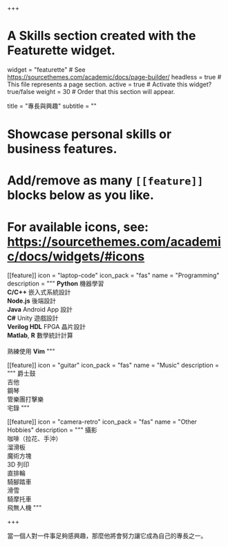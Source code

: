 +++
# A Skills section created with the Featurette widget.
widget = "featurette"  # See https://sourcethemes.com/academic/docs/page-builder/
headless = true  # This file represents a page section.
active = true  # Activate this widget? true/false
weight = 30  # Order that this section will appear.

title = "專長與興趣"
subtitle = ""

# Showcase personal skills or business features.
# 
# Add/remove as many `[[feature]]` blocks below as you like.
# 
# For available icons, see: https://sourcethemes.com/academic/docs/widgets/#icons

[[feature]]
  icon = "laptop-code"
  icon_pack = "fas"
  name = "Programming"
  description = """
  **Python** 機器學習 <br>
  **C/C++** 嵌入式系統設計 <br>
  **Node.js** 後端設計 <br>
  **Java** Android App 設計 <br>
  **C#** Unity 遊戲設計 <br>
  **Verilog HDL** FPGA 晶片設計 <br>
  **Matlab**, **R** 數學統計計算 <br><br>
  熟練使用 **Vim**
  """
  
[[feature]]
  icon = "guitar"
  icon_pack = "fas"
  name = "Music"
  description = """
  爵士鼓 <br>
  吉他 <br>
  鋼琴 <br>
  管樂團打擊樂 <br>
  宅錄
  """

[[feature]]
  icon = "camera-retro"
  icon_pack = "fas"
  name = "Other Hobbies"
  description = """
  攝影 <br>
  咖啡（拉花、手沖） <br>
  溜滑板 <br>
  魔術方塊 <br>
  3D 列印 <br>
  直排輪 <br>
  騎腳踏車 <br>
  滑雪 <br>
  騎摩托車 <br>
  飛無人機
  """

+++

當一個人對一件事足夠感興趣，那麼他將會努力讓它成為自己的專長之一。

